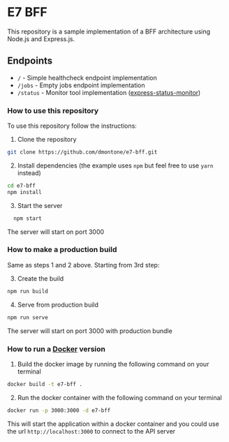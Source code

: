 # E7 BFF

This repository is a sample implementation of a BFF architecture using Node.js and Express.js.

## Endpoints

- `/` - Simple healthcheck endpoint implementation
- `/jobs` - Empty jobs endpoint implementation
- `/status` - Monitor tool implementation ([express-status-monitor](https://github.com/RafalWilinski/express-status-monitor))

### How to use this repository

To use this repository follow the instructions:

1. Clone the repository
```bash
git clone https://github.com/dmontone/e7-bff.git
```

2. Install dependencies (the example uses `npm` but feel free to use `yarn` instead)
```bash
cd e7-bff
npm install
```

3. Start the server
```bash
  npm start
```
The server will start on port 3000

### How to make a production build

Same as steps 1 and 2 above. Starting from 3rd step:

3. Create the build
```bash
npm run build
```

4. Serve from production build
```bash
npm run serve
```
The server will start on port 3000 with production bundle

### How to run a [Docker](https://www.docker.com/products) version
1. Build the docker image by running the following command on your terminal
```bash
docker build -t e7-bff .
```

2. Run the docker container with the following command on your terminal
```bash
docker run -p 3000:3000 -d e7-bff
```

This will start the application within a docker container and you could use the url `http://localhost:3000` to connect to the API server


